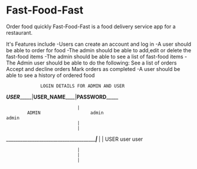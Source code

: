 # Fast-Food-Fast

Order food quickly
Fast-Food-Fast is a food delivery service app for a restaurant.

It's Features include
-Users can create an account and log in
-A user should be able to order for food
-The admin should be able to add,edit or delete the fast-food items
-The admin should be able to see a list of fast-food items
-The Admin user should be able to do the following:
      See a list of orders
     Accept and decline orders
     Mark orders as completed
-A user should be able to see a history of ordered food

                 LOGIN DETAILS FOR ADMIN AND USER

        
_____________USER__________________|__________USER_NAME______________|________PASSWORD_____________

                               |
            ADMIN                   admin                                       admin
                               |
                               |
_____________________________________________________________________|_______________________________                               |
                               |
            USER                 user                                           user

                               |
                               |
                               |                                                    